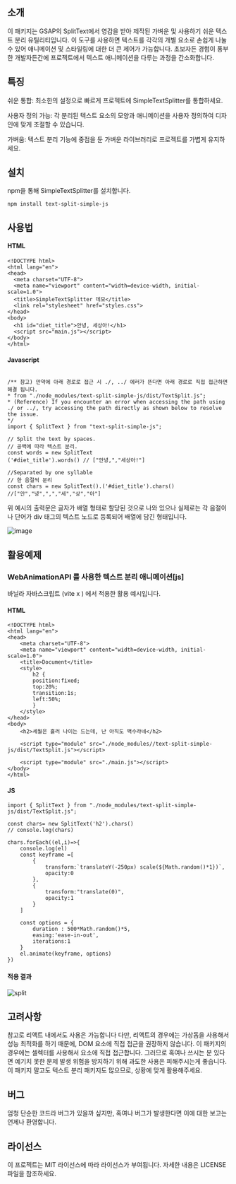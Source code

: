 ## 소개
이 패키지는 GSAP의 SplitText에서 영감을 받아 제작된 가벼운 및 사용하기 쉬운 텍스트 분리 유틸리티입니다. 이 도구를 사용하면 텍스트를 각각의 개별 요소로 손쉽게 나눌 수 있어 애니메이션 및 스타일링에 대한 더 큰 제어가 가능합니다. 초보자든 경험이 풍부한 개발자든간에  프로젝트에서 텍스트 애니메이션을 다루는 과정을 간소화합니다.

## 특징
쉬운 통합: 최소한의 설정으로 빠르게 프로젝트에 SimpleTextSplitter를 통합하세요.

사용자 정의 가능: 각 분리된 텍스트 요소의 모양과 애니메이션을 사용자 정의하여 디자인에 맞게 조절할 수 있습니다.

가벼움: 텍스트 분리 기능에 중점을 둔 가벼운 라이브러리로 프로젝트를 가볍게 유지하세요.

## 설치
npm을 통해 SimpleTextSplitter를 설치합니다.

```
npm install text-split-simple-js
```

## 사용법
#### HTML

```
<!DOCTYPE html>
<html lang="en">
<head>
  <meta charset="UTF-8">
  <meta name="viewport" content="width=device-width, initial-scale=1.0">
  <title>SimpleTextSplitter 데모</title>
  <link rel="stylesheet" href="styles.css">
</head>
<body>
  <h1 id="diet_title">안녕, 세상아!</h1>
  <script src="main.js"></script>
</body>
</html>
```

#### Javascript

```

/** 참고) 만약에 아래 경로로 접근 시 ./, ../ 에러가 뜬다면 아래 경로로 직접 접근하면 해결 됩니다.
* from "./node_modules/text-split-simple-js/dist/TextSplit.js";
* (Reference) If you encounter an error when accessing the path using ./ or ../, try accessing the path directly as shown below to resolve the issue.
*/
import { SplitText } from "text-split-simple-js";

// Split the text by spaces.
// 공백에 따라 텍스트 분리.
const words = new SplitText
('#diet_title').words() // ["안녕,","세상아!"]

//Separated by one syllable
// 한 음절씩 분리
const chars = new SplitText().('#diet_title').chars() //["안","녕",",","세","상","아"]

```
위 예시의 출력문은 글자가 배열 형태로 할당된 것으로 나와 있으나 실제로는 각 음절이나 단어가 div 태그의 텍스트 노드로 등록되어 배열에 담긴 형태입니다.

![image](https://github.com/youngwan2/text-split-simple-js/assets/107159871/12fa466a-4d0f-47df-846e-9c47eec88203)



## 활용예제
### WebAnimationAPI 를 사용한 텍스트 분리 애니메이션[js]
바닐라 자바스크립트 (vite x ) 에서 적용한 활용 예시입니다. 

#### HTML
```
<!DOCTYPE html>
<html lang="en">
<head>
    <meta charset="UTF-8">
    <meta name="viewport" content="width=device-width, initial-scale=1.0">
    <title>Document</title>
    <style>
        h2 {
        position:fixed;
        top:20%;
        transition:1s;
        left:50%;
        }
    </style>
</head>
<body>
    <h2>세월은 흘러 나이는 드는데, 난 아직도 백수라네</h2>

    <script type="module" src="./node_modules//text-split-simple-js/dist/TextSplit.js"></script>
    
    <script type="module" src="./main.js"></script>
</body>
</html>
```

#### JS

```
import { SplitText } from "./node_modules/text-split-simple-js/dist/TextSplit.js";

const chars= new SplitText('h2').chars()
// console.log(chars)

chars.forEach((el,i)=>{
    console.log(el)
    const keyframe =[
        {
            transform:`translateY(-250px) scale(${Math.random()*1})`,
            opacity:0
        },
        {
            transform:"translate(0)",
            opacity:1
        }
    ]
    
    const options = {
        duration : 500*Math.random()*5,
        easing:'ease-in-out',
        iterations:1
    }
    el.animate(keyframe, options)
})
```
#### 적용 결과
![split](https://github.com/youngwan2/text-split-simple-js/assets/107159871/204fa152-f9c1-420f-9311-83179266a810)

## 고려사항
참고로 리액트 내에서도 사용은 가능합니다 다만, 리액트의 경우에는 가상돔을 사용해서 성능 최적화를 하기 때문에, DOM 요소에 직접 접근을 권장하지 않습니다. 이 패키지의 경우에는 셀렉터를 사용해서 요소에 직접 접근합니다. 그러므로 혹여나 쓰시는 분 있다면 예기치 못한 문제 발생 위험을 방지하기 위해 과도한 사용은 피해주시는게 좋습니다. 이 패키지 말고도 텍스트 분리 패키지도 많으므로, 상황에 맞게 활용해주세요. 

## 버그
엄청 단순한 코드라 버그가 있을까 싶지만, 혹여나 버그가 발생한다면 이에 대한 보고는 언제나 환영합니다.


## 라이선스
이 프로젝트는 MIT 라이선스에 따라 라이선스가 부여됩니다. 자세한 내용은 LICENSE 파일을 참조하세요.
